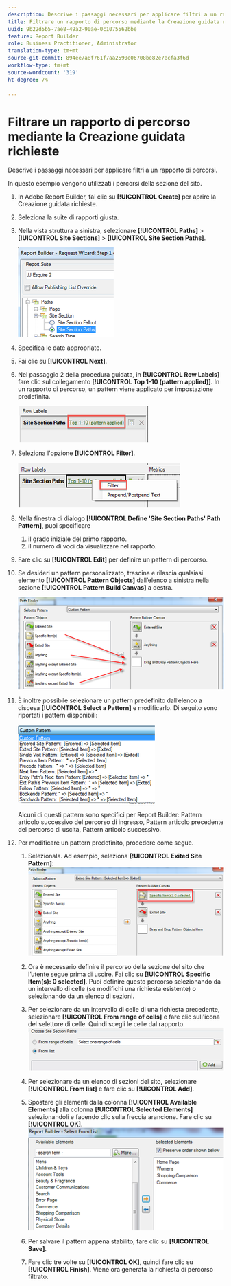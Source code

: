 ```yaml
---
description: Descrive i passaggi necessari per applicare filtri a un rapporto di percorsi.
title: Filtrare un rapporto di percorso mediante la Creazione guidata richieste
uuid: 9b22d5b5-7ae8-49a2-90ae-0c1075562bbe
feature: Report Builder
role: Business Practitioner, Administrator
translation-type: tm+mt
source-git-commit: 894ee7a8f761f7aa2590e06708be82e7ecfa3f6d
workflow-type: tm+mt
source-wordcount: '319'
ht-degree: 7%

---
```



# Filtrare un rapporto di percorso mediante la Creazione guidata richieste

Descrive i passaggi necessari per applicare filtri a un rapporto di percorsi.

In questo esempio vengono utilizzati i percorsi della sezione del sito.

1. In Adobe Report Builder, fai clic su **[!UICONTROL Create]** per aprire la Creazione guidata richieste.
1. Seleziona la suite di rapporti giusta.
1. Nella vista struttura a sinistra, selezionare **[!UICONTROL Paths]** > **[!UICONTROL Site Sections]** > **[!UICONTROL Site Section Paths]**.

   ![](assets/site_section_path_1.png)

1. Specifica le date appropriate.
1. Fai clic su **[!UICONTROL Next]**.
1. Nel passaggio 2 della procedura guidata, in **[!UICONTROL Row Labels]** fare clic sul collegamento **[!UICONTROL Top 1-10 (pattern applied)]**. In un rapporto di percorso, un pattern viene applicato per impostazione predefinita.

   ![](assets/site_section_path_2.png)

1. Seleziona l&#39;opzione **[!UICONTROL Filter]**.

   ![](assets/filter_option.png)

1. Nella finestra di dialogo **[!UICONTROL Define 'Site Section Paths' Path Pattern]**, puoi specificare
   1. il grado iniziale del primo rapporto.
   1. il numero di voci da visualizzare nel rapporto.
1. Fare clic su **[!UICONTROL Edit]** per definire un pattern di percorso.
1. Se desideri un pattern personalizzato, trascina e rilascia qualsiasi elemento **[!UICONTROL Pattern Objects]** dall’elenco a sinistra nella sezione **[!UICONTROL Pattern Build Canvas]** a destra.

   ![](assets/custom_pattern.png)

1. È inoltre possibile selezionare un pattern predefinito dall’elenco a discesa **[!UICONTROL Select a Pattern]** e modificarlo. Di seguito sono riportati i pattern disponibili:

   ![](assets/select_a_pattern.png)

   Alcuni di questi pattern sono specifici per Report Builder: Pattern articolo successivo del percorso di ingresso, Pattern articolo precedente del percorso di uscita, Pattern articolo successivo.
1. Per modificare un pattern predefinito, procedere come segue.
   1. Selezionala. Ad esempio, seleziona **[!UICONTROL Exited Site Pattern]**: ![](assets/exited_site_pattern.png)

   1. Ora è necessario definire il percorso della sezione del sito che l’utente segue prima di uscire. Fai clic su **[!UICONTROL Specific Item(s): 0 selected]**. Puoi definire questo percorso selezionando da un intervallo di celle (se modifichi una richiesta esistente) o selezionando da un elenco di sezioni.
   1. Per selezionare da un intervallo di celle di una richiesta precedente, selezionare **[!UICONTROL From range of cells]** e fare clic sull&#39;icona del selettore di celle. Quindi scegli le celle dal rapporto. ![](assets/choose_site_section_paths.png)

   1. Per selezionare da un elenco di sezioni del sito, selezionare **[!UICONTROL From list]** e fare clic su **[!UICONTROL Add]**.
   1. Spostare gli elementi dalla colonna **[!UICONTROL Available Elements]** alla colonna **[!UICONTROL Selected Elements]** selezionandoli e facendo clic sulla freccia arancione. Fare clic su **[!UICONTROL OK]**. ![](assets/move_site_section_elements.png)

   1. Per salvare il pattern appena stabilito, fare clic su **[!UICONTROL Save]**.
   1. Fare clic tre volte su **[!UICONTROL OK]**, quindi fare clic su **[!UICONTROL Finish]**. Viene ora generata la richiesta di percorso filtrato.
